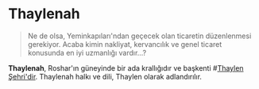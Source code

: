 # Thaylenah

> Ne de olsa, Yeminkapıları'ndan geçecek olan ticaretin düzenlenmesi gerekiyor. Acaba kimin nakliyat, kervancılık ve genel ticaret konusunda en iyi uzmanlığı vardır...?

**Thaylenah**, Roshar'ın güneyinde bir ada krallığıdır ve başkenti #[Thaylen Şehri'dir](locations/thaylen-city). Thaylenah halkı ve dili, Thaylen olarak adlandırılır.
